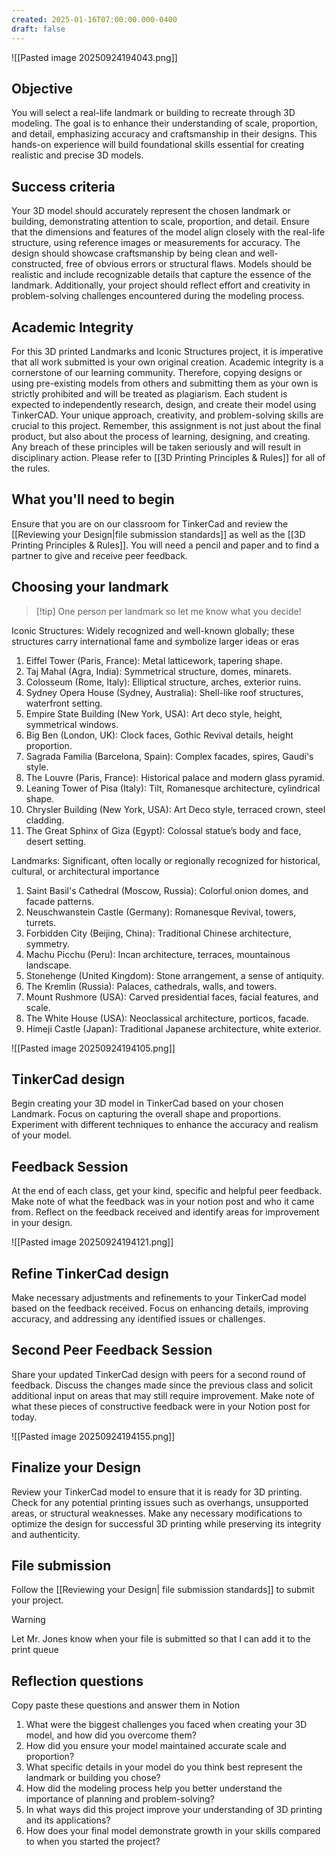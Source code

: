 ```yaml
---
created: 2025-01-16T07:00:00.000-0400
draft: false
---
```


![[Pasted image 20250924194043.png]]

## Objective
You will select a real-life landmark or building to recreate through 3D modeling. The goal is to enhance their understanding of scale, proportion, and detail, emphasizing accuracy and craftsmanship in their designs. This hands-on experience will build foundational skills essential for creating realistic and precise 3D models.
## Success criteria
Your 3D model should accurately represent the chosen landmark or building, demonstrating attention to scale, proportion, and detail. Ensure that the dimensions and features of the model align closely with the real-life structure, using reference images or measurements for accuracy. The design should showcase craftsmanship by being clean and well-constructed, free of obvious errors or structural flaws. Models should be realistic and include recognizable details that capture the essence of the landmark. Additionally, your project should reflect effort and creativity in problem-solving challenges encountered during the modeling process.
## Academic Integrity
For this 3D printed Landmarks and Iconic Structures project, it is imperative that all work submitted is your own original creation. Academic integrity is a cornerstone of our learning community. Therefore, copying designs or using pre-existing models from others and submitting them as your own is strictly prohibited and will be treated as plagiarism. Each student is expected to independently research, design, and create their model using TinkerCAD. Your unique approach, creativity, and problem-solving skills are crucial to this project. Remember, this assignment is not just about the final product, but also about the process of learning, designing, and creating. Any breach of these principles will be taken seriously and will result in disciplinary action. Please refer to [[3D Printing Principles & Rules]] for all of the rules.

## What you'll need to begin
Ensure that you are on our classroom for TinkerCad and review the [[Reviewing your Design|file submission standards]] as well as the [[3D Printing Principles & Rules]]. You will need a pencil and paper and to find a partner to give and receive peer feedback.

## Choosing your landmark

>[!tip] One person per landmark so let me know what you decide!

Iconic Structures: Widely recognized and well-known globally; these structures carry international fame and symbolize larger ideas or eras
1. Eiffel Tower (Paris, France): Metal latticework, tapering shape.
2. Taj Mahal (Agra, India): Symmetrical structure, domes, minarets.
3. Colosseum (Rome, Italy): Elliptical structure, arches, exterior ruins.
4. Sydney Opera House (Sydney, Australia): Shell-like roof structures, waterfront setting.
5. Empire State Building (New York, USA): Art deco style, height, symmetrical windows.
6. Big Ben (London, UK): Clock faces, Gothic Revival details, height proportion.
7. Sagrada Familia (Barcelona, Spain): Complex facades, spires, Gaudi's style.
8. The Louvre (Paris, France): Historical palace and modern glass pyramid.
9. Leaning Tower of Pisa (Italy): Tilt, Romanesque architecture, cylindrical shape.
10. Chrysler Building (New York, USA): Art Deco style, terraced crown, steel cladding.
11. The Great Sphinx of Giza (Egypt): Colossal statue’s body and face, desert setting.

Landmarks: Significant, often locally or regionally recognized for historical, cultural, or architectural importance
1. Saint Basil's Cathedral (Moscow, Russia): Colorful onion domes, and facade patterns.
2. Neuschwanstein Castle (Germany): Romanesque Revival, towers, turrets.
3. Forbidden City (Beijing, China): Traditional Chinese architecture, symmetry.
4. Machu Picchu (Peru): Incan architecture, terraces, mountainous landscape.
5. Stonehenge (United Kingdom): Stone arrangement, a sense of antiquity.
6. The Kremlin (Russia): Palaces, cathedrals, walls, and towers.
7. Mount Rushmore (USA): Carved presidential faces, facial features, and scale.
8. The White House (USA): Neoclassical architecture, porticos, facade.
9. Himeji Castle (Japan): Traditional Japanese architecture, white exterior.

![[Pasted image 20250924194105.png]]

## TinkerCad design
Begin creating your 3D model in TinkerCad based on your chosen Landmark. Focus on capturing the overall shape and proportions. Experiment with different techniques to enhance the accuracy and realism of your model.

## Feedback Session
At the end of each class, get your kind, specific and helpful peer feedback. Make note of what the feedback was in your notion post and who it came from. Reflect on the feedback received and identify areas for improvement in your design. 

![[Pasted image 20250924194121.png]]
## Refine TinkerCad design
Make necessary adjustments and refinements to your TinkerCad model based on the feedback received. Focus on enhancing details, improving accuracy, and addressing any identified issues or challenges.

## Second Peer Feedback Session
Share your updated TinkerCad design with peers for a second round of feedback. Discuss the changes made since the previous class and solicit additional input on areas that may still require improvement. Make note of what these pieces of constructive feedback were in your Notion post for today.

![[Pasted image 20250924194155.png]]

## Finalize your Design
Review your TinkerCad model to ensure that it is ready for 3D printing. Check for any potential printing issues such as overhangs, unsupported areas, or structural weaknesses. Make any necessary modifications to optimize the design for successful 3D printing while preserving its integrity and authenticity.

## File submission
Follow the [[Reviewing your Design| file submission standards]] to submit your project.

>[!warning] 
>Let Mr. Jones know when your file is submitted so that I can add it to the print queue

## Reflection questions
Copy paste these questions and answer them in Notion

1. What were the biggest challenges you faced when creating your 3D model, and how did you overcome them?
2. How did you ensure your model maintained accurate scale and proportion?
3. What specific details in your model do you think best represent the landmark or building you chose?
4. How did the modeling process help you better understand the importance of planning and problem-solving?
5. In what ways did this project improve your understanding of 3D printing and its applications?
6. How does your final model demonstrate growth in your skills compared to when you started the project?